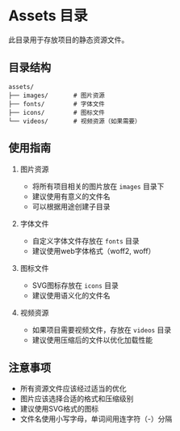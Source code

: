 # Assets 目录

此目录用于存放项目的静态资源文件。

## 目录结构

```
assets/
├── images/       # 图片资源
├── fonts/        # 字体文件
├── icons/        # 图标文件
└── videos/       # 视频资源（如果需要）
```

## 使用指南

1. 图片资源
   - 将所有项目相关的图片放在 `images` 目录下
   - 建议使用有意义的文件名
   - 可以根据用途创建子目录

2. 字体文件
   - 自定义字体文件存放在 `fonts` 目录
   - 建议使用web字体格式（woff2, woff）

3. 图标文件
   - SVG图标存放在 `icons` 目录
   - 建议使用语义化的文件名

4. 视频资源
   - 如果项目需要视频文件，存放在 `videos` 目录
   - 建议使用压缩后的文件以优化加载性能

## 注意事项

- 所有资源文件应该经过适当的优化
- 图片应该选择合适的格式和压缩级别
- 建议使用SVG格式的图标
- 文件名使用小写字母，单词间用连字符（-）分隔